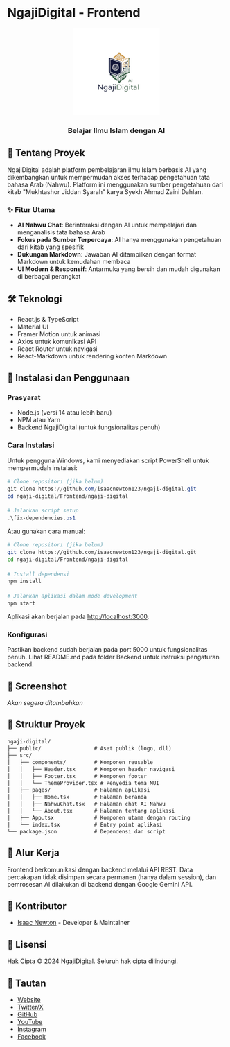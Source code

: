# NgajiDigital - Frontend

<div align="center">
  <img src="public/LogoWithoutBG.png" alt="NgajiDigital Logo" width="200" />
  <h3>Belajar Ilmu Islam dengan AI</h3>
</div>

## 📖 Tentang Proyek

NgajiDigital adalah platform pembelajaran ilmu Islam berbasis AI yang dikembangkan untuk mempermudah akses terhadap pengetahuan tata bahasa Arab (Nahwu). Platform ini menggunakan sumber pengetahuan dari kitab "Mukhtashor Jiddan Syarah" karya Syekh Ahmad Zaini Dahlan.

### ✨ Fitur Utama

- **AI Nahwu Chat**: Berinteraksi dengan AI untuk mempelajari dan menganalisis tata bahasa Arab
- **Fokus pada Sumber Terpercaya**: AI hanya menggunakan pengetahuan dari kitab yang spesifik
- **Dukungan Markdown**: Jawaban AI ditampilkan dengan format Markdown untuk kemudahan membaca
- **UI Modern & Responsif**: Antarmuka yang bersih dan mudah digunakan di berbagai perangkat

## 🛠️ Teknologi

- React.js & TypeScript
- Material UI
- Framer Motion untuk animasi
- Axios untuk komunikasi API
- React Router untuk navigasi
- React-Markdown untuk rendering konten Markdown

## 🚀 Instalasi dan Penggunaan

### Prasyarat

- Node.js (versi 14 atau lebih baru)
- NPM atau Yarn
- Backend NgajiDigital (untuk fungsionalitas penuh)

### Cara Instalasi

Untuk pengguna Windows, kami menyediakan script PowerShell untuk mempermudah instalasi:

```powershell
# Clone repositori (jika belum)
git clone https://github.com/isaacnewton123/ngaji-digital.git
cd ngaji-digital/Frontend/ngaji-digital

# Jalankan script setup
.\fix-dependencies.ps1
```

Atau gunakan cara manual:

```bash
# Clone repositori (jika belum)
git clone https://github.com/isaacnewton123/ngaji-digital.git
cd ngaji-digital/Frontend/ngaji-digital

# Install dependensi
npm install

# Jalankan aplikasi dalam mode development
npm start
```

Aplikasi akan berjalan pada [http://localhost:3000](http://localhost:3000).

### Konfigurasi

Pastikan backend sudah berjalan pada port 5000 untuk fungsionalitas penuh. Lihat README.md pada folder Backend untuk instruksi pengaturan backend.

## 📱 Screenshot

*Akan segera ditambahkan*

## 🧩 Struktur Proyek

```
ngaji-digital/
├── public/                 # Aset publik (logo, dll)
├── src/
│   ├── components/         # Komponen reusable
│   │   ├── Header.tsx      # Komponen header navigasi
│   │   ├── Footer.tsx      # Komponen footer
│   │   └── ThemeProvider.tsx # Penyedia tema MUI
│   ├── pages/              # Halaman aplikasi
│   │   ├── Home.tsx        # Halaman beranda
│   │   ├── NahwuChat.tsx   # Halaman chat AI Nahwu
│   │   └── About.tsx       # Halaman tentang aplikasi
│   ├── App.tsx             # Komponen utama dengan routing
│   └── index.tsx           # Entry point aplikasi
└── package.json            # Dependensi dan script
```

## 🔄 Alur Kerja

Frontend berkomunikasi dengan backend melalui API REST. Data percakapan tidak disimpan secara permanen (hanya dalam session), dan pemrosesan AI dilakukan di backend dengan Google Gemini API.

## 👥 Kontributor

- [Isaac Newton](https://github.com/isaacnewton123) - Developer & Maintainer

## 📝 Lisensi

Hak Cipta © 2024 NgajiDigital. Seluruh hak cipta dilindungi.

## 🔗 Tautan

- [Website](https://isaacnewton.site)
- [Twitter/X](https://x.com/isaac_newton252)
- [GitHub](https://github.com/isaacnewton123)
- [YouTube](https://www.youtube.com/@isaacnewton7777)
- [Instagram](https://www.instagram.com/hanifmaulana2)
- [Facebook](https://www.facebook.com/hanif.maulana.108)
